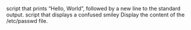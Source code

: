 script that prints “Hello, World”, followed by a new line to the standard output.
script that displays a confused smiley
Display the content of the /etc/passwd file.
